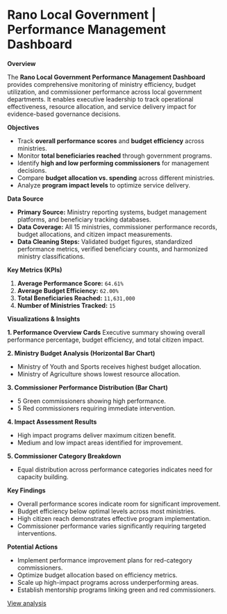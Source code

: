 # Rano Local Government | Performance Management Dashboard

**Overview**

The **Rano Local Government Performance Management Dashboard** provides comprehensive monitoring of ministry efficiency, budget utilization, and commissioner performance across local government departments. It enables executive leadership to track operational effectiveness, resource allocation, and service delivery impact for evidence-based governance decisions.

**Objectives**
* Track **overall performance scores** and **budget efficiency** across ministries.
* Monitor **total beneficiaries reached** through government programs.
* Identify **high and low performing commissioners** for management decisions.
* Compare **budget allocation vs. spending** across different ministries.
* Analyze **program impact levels** to optimize service delivery.

**Data Source**
* **Primary Source:** Ministry reporting systems, budget management platforms, and beneficiary tracking databases.
* **Data Coverage:** All 15 ministries, commissioner performance records, budget allocations, and citizen impact measurements.
* **Data Cleaning Steps:** Validated budget figures, standardized performance metrics, verified beneficiary counts, and harmonized ministry classifications.

**Key Metrics (KPIs)**
1. **Average Performance Score:** `64.61%`
2. **Average Budget Efficiency:** `62.00%`
3. **Total Beneficiaries Reached:** `11,631,000`
4. **Number of Ministries Tracked:** `15`

**Visualizations & Insights**

**1. Performance Overview Cards**
Executive summary showing overall performance percentage, budget efficiency, and total citizen impact.

**2. Ministry Budget Analysis (Horizontal Bar Chart)**
* Ministry of Youth and Sports receives highest budget allocation.
* Ministry of Agriculture shows lowest resource allocation.

**3. Commissioner Performance Distribution (Bar Chart)**
* 5 Green commissioners showing high performance.
* 5 Red commissioners requiring immediate intervention.

**4. Impact Assessment Results**
* High impact programs deliver maximum citizen benefit.
* Medium and low impact areas identified for improvement.

**5. Commissioner Category Breakdown**
* Equal distribution across performance categories indicates need for capacity building.

**Key Findings**
* Overall performance scores indicate room for significant improvement.
* Budget efficiency below optimal levels across most ministries.
* High citizen reach demonstrates effective program implementation.
* Commissioner performance varies significantly requiring targeted interventions.

**Potential Actions**
* Implement performance improvement plans for red-category commissioners.
* Optimize budget allocation based on efficiency metrics.
* Scale up high-impact programs across underperforming areas.
* Establish mentorship programs linking green and red commissioners.

 <a href="Rano_State_Performance_Data.xlsx">View analysis<a/>
